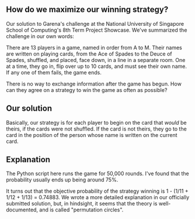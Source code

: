 ## How do we maximize our winning strategy?

Our solution to Garena's challenge at the National University of Singapore School of Computing's 8th Term Project Showcase. We've summarized the challenge in our own words:

There are 13 players in a game, named in order from A to M. Their names are written on playing cards, from the Ace of Spades to the Deuce of Spades, shuffled, and placed, face down, in a line in a separate room. One at a time, they go in, flip over up to 10 cards, and must see their own name. If any one of them fails, the game ends.

There is no way to exchange information after the game has begun. How can they agree on a strategy to win the game as often as possible?

## Our solution

Basically, our strategy is for each player to begin on the card that _would_ be theirs, if the cards were not shuffled. If the card is not theirs, they go to the card in the position of the person whose name is written on the current card.

## Explanation

The Python script here runs the game for 50,000 rounds. I've found that the probability usually ends up being around 75%.

It turns out that the objective probability of the strategy winning is 1 - (1/11 + 1/12 + 1/13) = 0.74883. We wrote a more detailed explanation in our officially submitted solution, but, in hindsight, it seems that the theory is well-documented, and is called "permutation circles".
